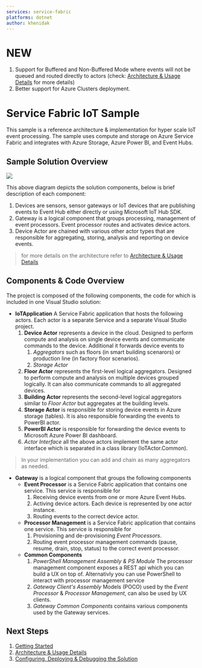 ```yaml
---
services: service-fabric
platforms: dotnet
author: khenidak
---
```


# NEW #
1. Support for Buffered and Non-Buffered Mode where events will not be queued and routed directly to actors (check: [Architecture & Usage Details](https://github.com/Azure-Samples/service-fabric-dotnet-iot/blob/master/docs/Architecture.md) for more details)
2. Better support for Azure Clusters deployment.


# Service Fabric IoT Sample #
This sample is a reference architecture & implementation for hyper scale IoT event processing. The sample uses compute and storage on Azure Service Fabric and integrates with Azure Storage, Azure Power BI, and Event Hubs.


## Sample Solution Overview ##
![](https://github.com/Azure-Samples/service-fabric-dotnet-iot/blob/master/docs/overview.png)

This above diagram depicts the solution components, below is brief description of each component:

1. Devices are sensors, sensor gateways or IoT devices that are publishing events to Event Hub either directly or using Microsoft IoT Hub SDK.
2. Gateway is a logical component that groups processing, management of event processors. Event processor routes and activates device actors.
3. Device Actor are chained with various other actor types that are responsible for aggregating, storing, analysis and reporting on device events.

> for more details on the architecture refer to [Architecture & Usage Details](https://github.com/Azure-Samples/service-fabric-dotnet-iot/blob/master/docs/Architecture.md)

## Components & Code Overview ##
The project is composed of the following components, the code for which is included in one Visual Studio solution:

- **IoTApplication** A Service Fabric application that hosts the following actors. Each actor is a separate Service and a separate Visual Studio project.
	1. **Device Actor** represents a device in the cloud. Designed to perform compute and analysis on single device events and communicate commands to the device. Additional it forwards device events to
		1. *Aggregators* such as floors (in smart building scenarors) or production line (in factory floor scenarios).
		2. *Storage Actor*  
	2. **Floor Actor** represents the first-level logical aggregators. Designed to perform compute and analysis on multiple devices grouped logically. It can also communicate commands to all aggregated devices.
	3. **Building Actor** represents the second-level logical aggregators similar to *Floor Actor* but aggregates at the building levels.
	4. **Storage Actor** is responsible for storing device events in Azure storage (tables). It is also responsible forwarding the events to PowerBI actor.
	5. **PowerBI Actor** is responsible for forwarding the device events to Microsoft Azure Power BI dashboard.
	6. *Actor Interface* all the above actors implement the same actor interface which is separated in a class library (IoTActor.Common).


> In your implementation you can add and chain as many aggregators as needed.


- **Gateway** is a logical component that groups the following components
	- **Event Processor** is a Service Fabric application that contains one service. This service is responsible for
		1. Receiving device events from one or more Azure Event Hubs.
		2. Activing device actors. Each device is represented by one actor instance.
		3. Routing events to the correct device actor.
	- **Processor Management** is a Service Fabric application that contains one service. This service is responsible for
		1. Provisioning and de-provisioning *Event Processors*.
		2. Routing event processor management commands (pause, resume, drain, stop, status) to the correct event processor.
	- **Common Components**
		1. *PowerShell Management Assembly & PS Module* The processor management component exposes a REST api which you can build a UX on top of. Alternativly you can use PowerShell to interact with processor management service
		2. *Gateway Client's Assembly* Models (POCO) used by the *Event Processor* & *Processor Management*, can also be used by UX clients.
		3. *Gateway Common Components* contains various components used by the Gateway services.

## Next Steps
1. [Getting Started](https://github.com/Azure-Samples/service-fabric-dotnet-iot/blob/master/docs/GettingStarted.md)
2. [Architecture & Usage Details](https://github.com/Azure-Samples/service-fabric-dotnet-iot/blob/master/docs/Architecture.md)
3. [Configuring, Deploying & Debugging the Solution](https://github.com/Azure-Samples/service-fabric-dotnet-iot/blob/master/docs/docs/ConfigureDeploy.md)
